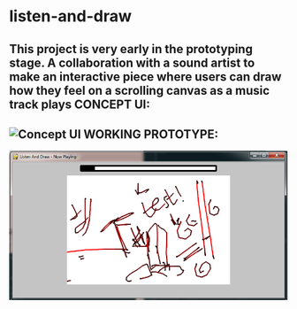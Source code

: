 # listen-and-draw

This project is very early in the prototyping stage.
A collaboration with a sound artist to make an interactive piece where users can draw how they feel on a scrolling canvas as a music track plays
CONCEPT UI:
----------
![Concept UI](demoUItemplate.PNG)
WORKING PROTOTYPE:
--------------
![Current Prototype](prototypeUItext.PNG)

